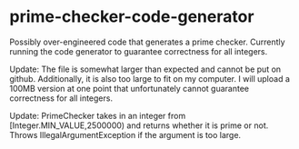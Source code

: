 # prime-checker-code-generator
Possibly over-engineered code that generates a prime checker. Currently running the code generator to guarantee correctness for all integers.

Update:
The file is somewhat larger than expected and cannot be put on github. Additionally, it is also too large to fit on my computer. I will upload a 100MB version at one point that unfortunately cannot guarantee correctness for all integers.

Update:
PrimeChecker takes in an integer from \[Integer.MIN_VALUE,2500000) and returns whether it is prime or not. Throws IllegalArgumentException if the argument is too large.
